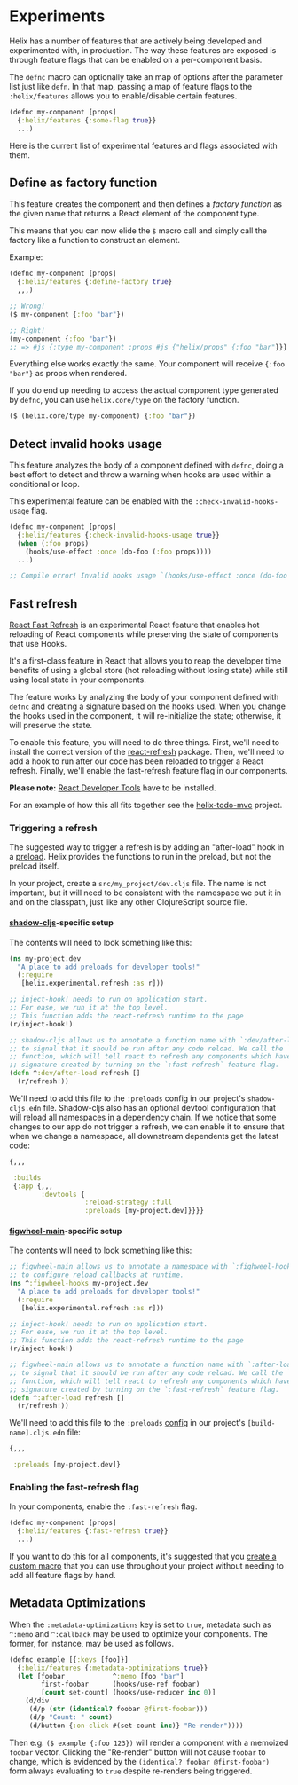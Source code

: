 # Experiments

Helix has a number of features that are actively being developed and
experimented with, in production. The way these features are exposed is through
feature flags that can be enabled on a per-component basis.

The `defnc` macro can optionally take an map of options after the parameter list
just like `defn`. In that map, passing a map of feature flags to the
`:helix/features` allows you to enable/disable certain features.

```clojure
(defnc my-component [props]
  {:helix/features {:some-flag true}}
  ...)
```

Here is the current list of experimental features and flags associated with them.

## Define as factory function

This feature creates the component and then defines a _factory function_ as the
given name that returns a React element of the component type.

This means that you can now elide the `$` macro call and simply call the factory
like a function to construct an element.

Example:

```clojure
(defnc my-component [props]
  {:helix/features {:define-factory true}
  ,,,)

;; Wrong!
($ my-component {:foo "bar"})

;; Right!
(my-component {:foo "bar"})
;; => #js {:type my-component :props #js {"helix/props" {:foo "bar"}}}
```

Everything else works exactly the same. Your component will receive `{:foo "bar"}`
as props when rendered.

If you do end up needing to access the actual component type generated by `defnc`,
you can use `helix.core/type` on the factory function.

```clojure
($ (helix.core/type my-component) {:foo "bar"})
```

## Detect invalid hooks usage

This feature analyzes the body of a component defined with `defnc`, doing a best
effort to detect and throw a warning when hooks are used within a conditional or
loop.

This experimental feature can be enabled with the `:check-invalid-hooks-usage`
flag.

```clojure
(defnc my-component [props]
  {:helix/features {:check-invalid-hooks-usage true}}
  (when (:foo props)
    (hooks/use-effect :once (do-foo (:foo props))))
  ...)

;; Compile error! Invalid hooks usage `(hooks/use-effect :once (do-foo (:foo props)))`
```


## Fast refresh

[React Fast Refresh](https://github.com/facebook/react/issues/16604) is an
experimental React feature that enables hot reloading of React components while
preserving the state of components that use Hooks.

It's a first-class feature in React that allows you to reap the developer time
benefits of using a global store (hot reloading without losing state) while
still using local state in your components.

The feature works by analyzing the body of your component defined with `defnc`
and creating a signature based on the hooks used. When you change the hooks
used in the component, it will re-initialize the state; otherwise, it will
preserve the state.

To enable this feature, you will need to do three things. First, we'll need to
install the correct version of the [react-refresh](https://github.com/facebook/react/tree/master/packages/react-refresh)
package. Then, we'll need to add a hook to run after our code has been reloaded
to trigger a React refresh. Finally, we'll enable the fast-refresh feature flag
in our components.

**Please note:** [React Developer Tools](https://fb.me/react-devtools) have to be installed.

For an example of how this all fits together see the [helix-todo-mvc](https://github.com/Lokeh/helix-todo-mvc)
project.

### Triggering a refresh

The suggested way to trigger a refresh is by adding an "after-load" hook in a
[preload](https://cljs.github.io/api/compiler-options/preloads). Helix provides
the functions to run in the preload, but not the preload itself.

In your project, create a `src/my_project/dev.cljs` file. The name is not
important, but it will need to be consistent with the namespace we put it in and
on the classpath, just like any other ClojureScript source file.

#### [shadow-cljs](https://github.com/thheller/shadow-cljs)-specific setup

The contents will need to look something like this:

```clojure
(ns my-project.dev
  "A place to add preloads for developer tools!"
  (:require
   [helix.experimental.refresh :as r]))

;; inject-hook! needs to run on application start.
;; For ease, we run it at the top level.
;; This function adds the react-refresh runtime to the page
(r/inject-hook!)

;; shadow-cljs allows us to annotate a function name with `:dev/after-load`
;; to signal that it should be run after any code reload. We call the `refresh!`
;; function, which will tell react to refresh any components which have a
;; signature created by turning on the `:fast-refresh` feature flag.
(defn ^:dev/after-load refresh []
  (r/refresh!))
```

We'll need to add this file to the `:preloads` config in our project's
`shadow-cljs.edn` file. Shadow-cljs also has an optional devtool configuration
that will reload all namespaces in a dependency chain. If we notice that some
changes to our app do not trigger a refresh, we can enable it to ensure that
when we change a namespace, all downstream dependents get the latest code:

```clojure
{,,,

 :builds
 {:app {,,,
        :devtools {
                   :reload-strategy :full
                   :preloads [my-project.dev]}}}}
```

#### [figwheel-main](https://figwheel.org)-specific setup

The contents will need to look something like this:

```clojure
;; figwheel-main allows us to annotate a namespace with `:fighweel-hooks`
;; to configure reload callbacks at runtime.
(ns ^:figwheel-hooks my-project.dev
  "A place to add preloads for developer tools!"
  (:require
   [helix.experimental.refresh :as r]))

;; inject-hook! needs to run on application start.
;; For ease, we run it at the top level.
;; This function adds the react-refresh runtime to the page
(r/inject-hook!)

;; figwheel-main allows us to annotate a function name with `:after-load`
;; to signal that it should be run after any code reload. We call the `refresh!`
;; function, which will tell react to refresh any components which have a
;; signature created by turning on the `:fast-refresh` feature flag.
(defn ^:after-load refresh []
  (r/refresh!))
```

We'll need to add this file to the `:preloads`
[config](https://figwheel.org/docs/compile_config.html#the-preloads-option) in our project's
`[build-name].cljs.edn` file:

```clojure
{,,,

 :preloads [my-project.dev]}
```

### Enabling the fast-refresh flag

In your components, enable the `:fast-refresh` flag.

```clojure
(defnc my-component [props]
  {:helix/features {:fast-refresh true}}
  ...)
```

If you want to do this for all components, it's suggested that you [create a
custom macro](./pro-tips.md#create-a-custom-macro) that you can use throughout
your project without needing to add all feature flags by hand.

## Metadata Optimizations

When the `:metadata-optimizations` key is set to `true`, metadata such as
`^:memo` and `^:callback` may be used to optimize your components. The former,
for instance, may be used as follows.

```clojure
(defnc example [{:keys [foo]}]
  {:helix/features {:metadata-optimizations true}}
  (let [foobar            ^:memo [foo "bar"]
        first-foobar      (hooks/use-ref foobar)
        [count set-count] (hooks/use-reducer inc 0)]
    (d/div
     (d/p (str (identical? foobar @first-foobar)))
     (d/p "Count: " count)
     (d/button {:on-click #(set-count inc)} "Re-render"))))
```

Then e.g. `($ example {:foo 123})` will render a component with a memoized
`foobar` vector. Clicking the "Re-render" button will not cause `foobar` to
change, which is evidenced by the `(identical? foobar @first-foobar)` form
always evaluating to `true` despite re-renders being triggered.
